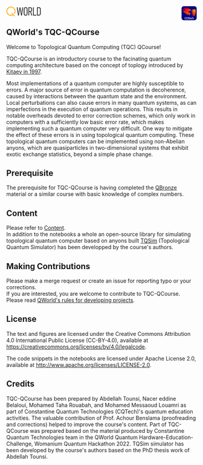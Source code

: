  <a href="https://www.qworld.net">
    <img align="middle" src="qworld/images/QWorld.png" width="18%"/>
  </a>
  <a href="https://www.cqtech.org/">
    <img align="right" src="cqtech/images/bleu_back_white_text_zoomed.png" width="8%"/>
  </a>


## QWorld's TQC-QCourse
Welcome to  Topological Quantum Computing (TQC) QCourse!


TQC-QCourse is an introductory course to the facinating quantum computing architecture based on the concept of toplogy introduced by [Kitaev in 1997](https://arxiv.org/pdf/quant-ph/9707021.pdf).

Most implementations of a quantum computer are highly susceptible to errors. A major source of error in quantum computation is decoherence, caused by interactions between the quantum state and the environment. Local perturbations can also cause errors in many quantum systems, as can imperfections in the execution of quantum operations. This results in notable overheads devoted to error correction schemes, which only work in computers with a sufficiently low basic error rate, which makes implementing such a quantum computer very difficult. One way to mitigate the effect of these errors is in using topological quantum computing. These topological quantum computers can be implemented using non-Abelian anyons, which are quasiparticles in two-dimensional systems that exhibit exotic exchange statistics, beyond a simple phase change.

## Prerequisite
The prerequisite for TQC-QCourse is having completed the [QBronze](https://qworld.net/workshop-bronze/) material or a similar course with basic knowledge of complex numbers.



## Content

Please refer to [Content](https://github.com/Constantine-Quantum-Tech/tqc-course/blob/main/content.ipynb).<br>
In addition to the notebooks a whole an open-source library for simulating topological quantum computer based on anyons built [TQSim](https://github.com/Constantine-Quantum-Tech/tqsim) (Topological Quantum Simulator) has been developped by the course's authors.

## Making Contributions

Please make a merge request or create an issue for reporting typo or your corrections.<br>
If you are interested, you are welcome to contribute to TQC-QCourse. Please read [QWorld's rules for developing projects](http://qworld.lu.lv/wp-content/uploads/2020/09/Rules-for-the-projects-developed-under-the-QEducation-2020-Sep-22.pdf).


## License

The text and figures are licensed under the Creative Commons Attribution 4.0 International Public License (CC-BY-4.0), available at https://creativecommons.org/licenses/by/4.0/legalcode.

The code snippets in the notebooks are licensed under Apache License 2.0, available at http://www.apache.org/licenses/LICENSE-2.0.

## Credits
TQC-QCourse has been prepared by Abdellah Tounsi, Nacer eddine Belaloui, Mohamed Taha Rouabah, and Mohamed Messaoud Louamri as part of Constantine Quantum Technologies (CQTech)'s quantum education activities. The valuable contribution of Prof. Achour Benslama (proofreading and corrections) helped to improve the course's content.
Part of TQC-QCourse was prepared based on the material produced by Constantine Quantum Technologies team in the QWorld Quantum Hardware-Education-Challenge, Womanium Quantum Hackathon 2022.
TQSim simulator has been developed by the course's authors based on the PhD thesis work of Abdellah Tounsi.


